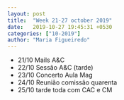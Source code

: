 ```yaml
---
layout: post
title:  "Week 21-27 october 2019"
date:   2019-10-27 19:45:31 +0530
categories: ["10-2019"]
author: "Maria Figueiredo"
---
```


* 21/10 Mails A&C
* 22/10 Sessão A&C (tarde)
* 23/10 Concerto Aula Mag 
* 24/10 Reunião comissão quarenta
* 25/10 tarde toda com CAC e CM

